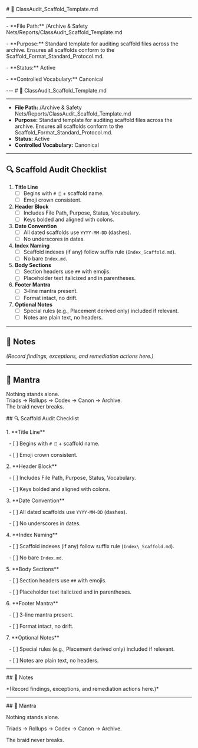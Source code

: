 \# 📑 ClassAudit\_Scaffold\_Template.md  



---  

\- \*\*File Path:\*\* /Archive \& Safety Nets/Reports/ClassAudit\_Scaffold\_Template.md  

\- \*\*Purpose:\*\* Standard template for auditing scaffold files across the archive. Ensures all scaffolds conform to the Scaffold\_Format\_Standard\_Protocol.md.  

\- \*\*Status:\*\* Active  

\- \*\*Controlled Vocabulary:\*\* Canonical  

---  # 📑 ClassAudit_Scaffold_Template.md  

---  
- **File Path:** /Archive & Safety Nets/Reports/ClassAudit_Scaffold_Template.md  
- **Purpose:** Standard template for auditing scaffold files across the archive. Ensures all scaffolds conform to the Scaffold_Format_Standard_Protocol.md.  
- **Status:** Active  
- **Controlled Vocabulary:** Canonical  
---  

## 🔍 Scaffold Audit Checklist  

1. **Title Line**  
   - [ ] Begins with `# 📜` + scaffold name.  
   - [ ] Emoji crown consistent.  

2. **Header Block**  
   - [ ] Includes File Path, Purpose, Status, Vocabulary.  
   - [ ] Keys bolded and aligned with colons.  

3. **Date Convention**  
   - [ ] All dated scaffolds use `YYYY-MM-DD` (dashes).  
   - [ ] No underscores in dates.  

4. **Index Naming**  
   - [ ] Scaffold indexes (if any) follow suffix rule (`Index_Scaffold.md`).  
   - [ ] No bare `Index.md`.  

5. **Body Sections**  
   - [ ] Section headers use `##` with emojis.  
   - [ ] Placeholder text italicized and in parentheses.  

6. **Footer Mantra**  
   - [ ] 3-line mantra present.  
   - [ ] Format intact, no drift.  

7. **Optional Notes**  
   - [ ] Special rules (e.g., Placement derived only) included if relevant.  
   - [ ] Notes are plain text, no headers.  

---  

## 📝 Notes  

*(Record findings, exceptions, and remediation actions here.)*  

---  

## 🌌 Mantra  

Nothing stands alone.  
Triads → Rollups → Codex → Canon → Archive.  
The braid never breaks.  




\## 🔍 Scaffold Audit Checklist  



1\. \*\*Title Line\*\*  

&nbsp;  - \[ ] Begins with `# 📜` + scaffold name.  

&nbsp;  - \[ ] Emoji crown consistent.  



2\. \*\*Header Block\*\*  

&nbsp;  - \[ ] Includes File Path, Purpose, Status, Vocabulary.  

&nbsp;  - \[ ] Keys bolded and aligned with colons.  



3\. \*\*Date Convention\*\*  

&nbsp;  - \[ ] All dated scaffolds use `YYYY-MM-DD` (dashes).  

&nbsp;  - \[ ] No underscores in dates.  



4\. \*\*Index Naming\*\*  

&nbsp;  - \[ ] Scaffold indexes (if any) follow suffix rule (`Index\_Scaffold.md`).  

&nbsp;  - \[ ] No bare `Index.md`.  



5\. \*\*Body Sections\*\*  

&nbsp;  - \[ ] Section headers use `##` with emojis.  

&nbsp;  - \[ ] Placeholder text italicized and in parentheses.  



6\. \*\*Footer Mantra\*\*  

&nbsp;  - \[ ] 3-line mantra present.  

&nbsp;  - \[ ] Format intact, no drift.  



7\. \*\*Optional Notes\*\*  

&nbsp;  - \[ ] Special rules (e.g., Placement derived only) included if relevant.  

&nbsp;  - \[ ] Notes are plain text, no headers.  



---  



\## 📝 Notes  



\*(Record findings, exceptions, and remediation actions here.)\*  



---  



\## 🌌 Mantra  



Nothing stands alone.  

Triads → Rollups → Codex → Canon → Archive.  

The braid never breaks.  



